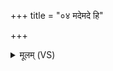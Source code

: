 +++
title = "०४ मदेमदे हि"

+++
<details><summary>मूलम् (VS)</summary>

मदे॑मदे॒ हि नो॑ द॒दिर्यू॒था गवा॑मृजु॒क्रतुः॑। सं गृ॑भाय पु॒रु श॒तोभ॑याह॒स्त्या वसु॑ शिशी॒हि रा॒य आ भ॑र ॥
</details>